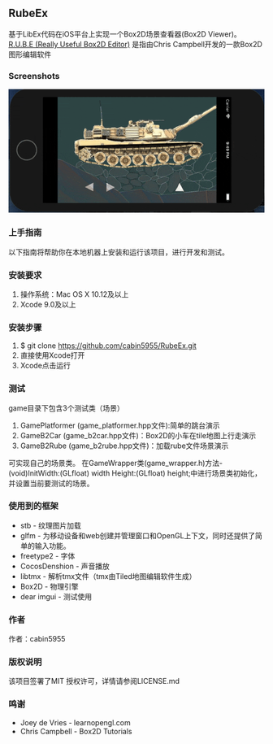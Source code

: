 ## RubeEx
基于LibEx代码在iOS平台上实现一个Box2D场景查看器(Box2D Viewer)。
[R.U.B.E (Really Useful Box2D Editor)](https://www.iforce2d.net/rube/)
是指由Chris Campbell开发的一款Box2D图形编辑软件

### Screenshots
![](https://raw.githubusercontent.com/cabin5955/RubeEx/master/images/tank.gif)

### 上手指南
以下指南将帮助你在本地机器上安装和运行该项目，进行开发和测试。

### 安装要求
1. 操作系统：Mac OS X 10.12及以上
2. Xcode 9.0及以上

### 安装步骤
1. $ git clone https://github.com/cabin5955/RubeEx.git
2. 直接使用Xcode打开
3. Xcode点击运行

### 测试
game目录下包含3个测试类（场景）
1. GamePlatformer (game_platformer.hpp文件):简单的跳台演示
2. GameB2Car (game_b2car.hpp文件)：Box2D的小车在tile地图上行走演示
3. GameB2Rube (game_b2rube.hpp文件)：加载rube文件场景演示

可实现自己的场景类。
在GameWrapper类(game_wrapper.h)方法- (void)InitWidth:(GLfloat) width Height:(GLfloat) height;中进行场景类初始化，
并设置当前要测试的场景。

### 使用到的框架
+    stb - 纹理图片加载
+    glfm - 为移动设备和web创建并管理窗口和OpenGL上下文，同时还提供了简单的输入功能。
+    freetype2 - 字体
+    CocosDenshion - 声音播放
+    libtmx - 解析tmx文件（tmx由Tiled地图编辑软件生成）
+    Box2D - 物理引擎
+    dear imgui - 测试使用

### 作者
作者：cabin5955

### 版权说明
该项目签署了MIT 授权许可，详情请参阅LICENSE.md

### 鸣谢
+    Joey de Vries - learnopengl.com
+    Chris Campbell -  Box2D Tutorials
